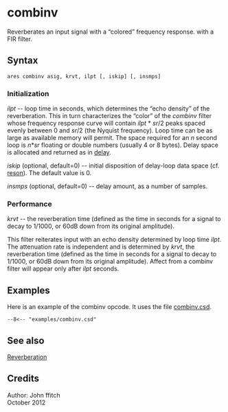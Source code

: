 <!--
id:combinv
category:Signal Modifiers:Reverberation
-->
# combinv
Reverberates an input signal with a &#8220;colored&#8221; frequency response. with a FIR filter.

## Syntax
``` csound-orc
ares combinv asig, krvt, ilpt [, iskip] [, insmps]
```

### Initialization

_ilpt_ -- loop time in seconds, which determines the &#8220;echo density&#8221; of the reverberation. This in turn characterizes the &#8220;color&#8221; of the _combinv_ filter whose frequency response curve will contain _ilpt_ * _sr_/2 peaks spaced evenly between 0 and _sr_/2 (the Nyquist frequency). Loop time can be as large as available memory will permit. The space required for an _n_ second loop is _n_*_sr_ floating or double numbers (usually 4 or 8 bytes). Delay space is allocated and returned as in [delay](../../opcodes/delay).

_iskip_ (optional, default=0) -- initial disposition of delay-loop data space (cf. [reson](../../opcodes/reson)). The default value is 0.

_insmps_ (optional, default=0) -- delay amount, as a number of samples.

### Performance

_krvt_ -- the reverberation time (defined as the time in seconds for a signal to decay to 1/1000, or 60dB down from its original amplitude).

This filter reiterates input with an echo density determined by loop time _ilpt_. The attenuation rate is independent and is determined by _krvt_, the reverberation time (defined as the time in seconds for a signal to decay to 1/1000, or 60dB down from its original amplitude).  Affect from a combinv filter will appear only after _ilpt_ seconds.

## Examples

Here is an example of the combinv opcode. It uses the file [combinv.csd](../../examples/combinv.csd).

``` csound-csd title="Example of the combinv opcode." linenums="1"
--8<-- "examples/combinv.csd"
```

## See also

[Reverberation](../../sigmod/reverbtn)

## Credits

Author: John ffitch<br>
October 2012<br>
